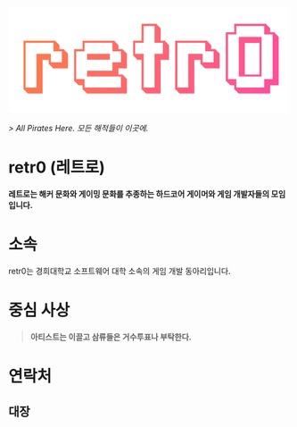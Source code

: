 <!-- TITLE: retr0 -->
<!-- SUBTITLE: 레트로(retr0) 동아리를 소개합니다 -->

![Logo](/uploads/logo.png "Logo")

*> All Pirates Here. 모든 해적들이 이곳에.*
# retr0 (레트로)

**레트로는 해커 문화와 게이밍 문화를 추종하는 하드코어 게이머와 게임 개발자들의 모임입니다.**

# 소속
retr0는 경희대학교 소프트웨어 대학 소속의 게임 개발 동아리입니다.

# 중심 사상
> **아티스트는 이끌고 삼류들은 거수투표나 부탁한다.**

# 연락처
## 대장
